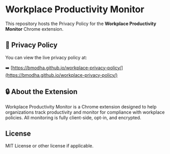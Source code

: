 # Workplace Productivity Monitor

This repository hosts the Privacy Policy for the **Workplace Productivity Monitor** Chrome extension.

## 📜 Privacy Policy

You can view the live privacy policy at:

➡️ [https://bmodha.github.io/workplace-privacy-policy/](https://bmodha.github.io/workplace-privacy-policy/)

## 🔒 About the Extension

Workplace Productivity Monitor is a Chrome extension designed to help organizations track productivity and monitor for compliance with workplace policies. All monitoring is fully client-side, opt-in, and encrypted.

## License

MIT License or other license if applicable.
